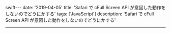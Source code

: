 swift---
date: '2019-04-05'
title: 'Safari で cFull Screen API が意図した動作をしないのでどうにかする'
tags: ['JavaScript']
description: 'Safari で cFull Screen API が意図した動作をしないのでどうにかする'

---

